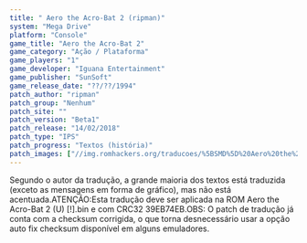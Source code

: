 ```yaml
---
title: " Aero the Acro-Bat 2 (ripman)"
system: "Mega Drive"
platform: "Console"
game_title: "Aero the Acro-Bat 2"
game_category: "Ação / Plataforma"
game_players: "1"
game_developer: "Iguana Entertainment"
game_publisher: "SunSoft"
game_release_date: "??/??/1994"
patch_author: "ripman"
patch_group: "Nenhum"
patch_site: ""
patch_version: "Beta1"
patch_release: "14/02/2018"
patch_type: "IPS"
patch_progress: "Textos (história)"
patch_images: ["//img.romhackers.org/traducoes/%5BSMD%5D%20Aero%20the%20Acro-Bat%202%20-%20ripman%20-%201.png","//img.romhackers.org/traducoes/%5BSMD%5D%20Aero%20the%20Acro-Bat%202%20-%20ripman%20-%202.png","//img.romhackers.org/traducoes/%5BSMD%5D%20Aero%20the%20Acro-Bat%202%20-%20ripman%20-%203.png"]
---
```

Segundo o autor da tradução, a grande maioria dos textos está traduzida (exceto as mensagens em forma de gráfico), mas não está acentuada.ATENÇÃO:Esta tradução deve ser aplicada na ROM Aero the Acro-Bat 2 (U) [!].bin e com CRC32 39EB74EB.OBS: O patch de tradução já conta com a checksum corrigida, o que torna desnecessário usar a opção auto fix checksum disponível em alguns emuladores.